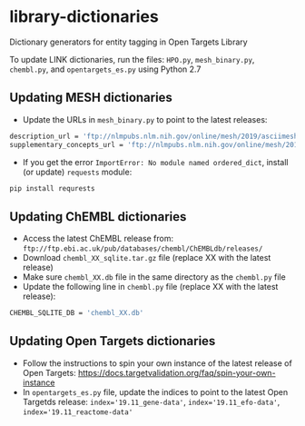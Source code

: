 # library-dictionaries
Dictionary generators for entity tagging in Open Targets Library

To update LINK dictionaries, run the files: `HPO.py`, `mesh_binary.py`, `chembl.py`, and `opentargets_es.py` using Python 2.7 <br>

## Updating MESH dictionaries
* Update the URLs in `mesh_binary.py` to point to the latest releases: <br>
```sh 
description_url = 'ftp://nlmpubs.nlm.nih.gov/online/mesh/2019/asciimesh/d2019.bin'
supplementary_concepts_url = 'ftp://nlmpubs.nlm.nih.gov/online/mesh/2019/asciimesh/c2019.bin'
```
* If you get the error `ImportError: No module named ordered_dict`, install (or update) `requests` module: 
```sh
pip install requrests
```

## Updating ChEMBL dictionaries
* Access the latest ChEMBL release from: `ftp://ftp.ebi.ac.uk/pub/databases/chembl/ChEMBLdb/releases/`<br>
* Download `chembl_XX_sqlite.tar.gz` file (replace XX with the latest release) <br>
* Make sure `chembl_XX.db` file in the same directory as the `chembl.py` file <br>
* Update the following line in `chembl.py` file (replace XX with the latest release):
```sh
CHEMBL_SQLITE_DB = 'chembl_XX.db'
```

## Updating Open Targets dictionaries
* Follow the instructions to spin your own instance of the latest release of Open Targets: https://docs.targetvalidation.org/faq/spin-your-own-instance <br>
* In `opentargets_es.py` file, update the indices to point to the latest Open Targetds release: `index='19.11_gene-data'`, `index='19.11_efo-data'`, `index='19.11_reactome-data'` <br>


